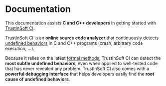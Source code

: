 # Documentation

This documentation assists **C and C++ developers** in getting started with [TrustInSoft CI](https://ci.trust-in-soft.com/).

TrustInSoft CI is an **online source code analyzer** that continuously detects [undefined behaviors](faq.md#what-is-an-undefined-behavior) in C and C++ programs \(crash, arbitrary code execution, ...\).

Because it relies on the latest [formal methods](https://en.wikipedia.org/wiki/Formal_methods), TrustInSoft CI can detect the **most subtle undefined behaviors**, even when applied to well-tested code that has never revealed any problem. TrustInSoft CI also comes with a **powerful debugging interface** that helps developers easily find the **root cause of undefined behaviors**.

